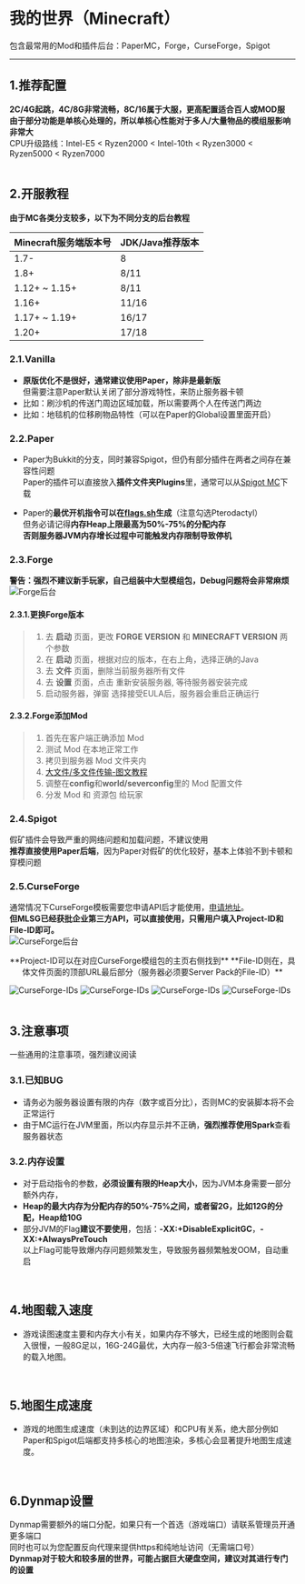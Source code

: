 # 我的世界（Minecraft）
包含最常用的Mod和插件后台：PaperMC，Forge，CurseForge，Spigot

---

## 1.推荐配置

**2C/4G起跳，4C/8G非常流畅，8C/16属于大服，更高配置适合百人或MOD服**  
**由于部分功能是单核心处理的，所以单核心性能对于多人/大量物品的模组服影响非常大**  
CPU升级路线：Intel-E5 < Ryzen2000 < Intel-10th < Ryzen3000 < Ryzen5000 < Ryzen7000  
<br>

## 2.开服教程

**由于MC各类分支较多，以下为不同分支的后台教程**

| Minecraft服务端版本号 | JDK/Java推荐版本 |
| -------------------- | ---------------- |
| 1.7-                 | 8                |
| 1.8+                 | 8/11             |
| 1.12+ ~ 1.15+        | 8/11             |
| 1.16+                | 11/16            |
| 1.17+ ~ 1.19+        | 16/17            |
| 1.20+                | 17/18            |

### 2.1.Vanilla

- **原版优化不是很好，通常建议使用Paper，除非是最新版**  
但需要注意Paper默认关闭了部分游戏特性，来防止服务器卡顿
- 比如：刷沙机的传送门周边区域加载，所以需要两个人在传送门两边
- 比如：地毯机的位移刷物品特性（可以在Paper的Global设置里面开启）  
  
### 2.2.Paper

- Paper为Bukkit的分支，同时兼容Spigot，但仍有部分插件在两者之间存在兼容性问题  
Paper的插件可以直接放入**插件文件夹Plugins**里，通常可以从[Spigot MC](https://www.spigotmc.org/)下载  
  
- Paper的**最优开机指令可以在[flags.sh](https://flags.sh/)生成**（注意勾选Pterodactyl）  
但务必请记得**内存Heap上限最高为50%-75%的分配内存**  
**否则服务器JVM内存增长过程中可能触发内存限制导致停机**  

### 2.3.Forge

**警告：强烈不建议新手玩家，自己组装中大型模组包，Debug问题将会非常麻烦**
![Forge后台](\assets\minecraft\forge-1.png)  

#### 2.3.1.更换Forge版本

> 1. 去 **启动** 页面，更改 **FORGE VERSION** 和 **MINECRAFT VERSION** 两个参数
> 2. 在 **启动** 页面，根据对应的版本，在右上角，选择正确的Java
> 3. 去 **文件** 页面，删除当前服务器所有文件
> 4. 去 **设置** 页面，点击 重新安装服务器, 等待服务器安装完成
> 5. 启动服务器，弹窗 选择接受EULA后，服务器会重启正确运行  

#### 2.3.2.Forge添加Mod

> 1. 首先在客户端正确添加 Mod
> 2. 测试 Mod 在本地正常工作
> 3. 拷贝到服务器 Mod 文件夹内
> 3. [大文件/多文件传输-图文教程](https://github.com/KenRen98/MLSG-Manual/blob/main/1.2-%E6%9C%8D%E5%8A%A1%E5%99%A8%20-%20%E7%AE%A1%E7%90%86%E8%BF%9B%E9%98%B6/%E5%9B%BE%E6%96%87%E6%95%99%E7%A8%8B/1.2.2-%E6%9C%8D%E5%8A%A1%E5%99%A8%E4%BC%A0%E5%A4%A7%E6%96%87%E4%BB%B6.png)
> 4. 调整在**config**和**world/severconfig**里的 Mod 配置文件  
> 5. 分发 Mod 和 资源包 给玩家


### 2.4.Spigot

假矿插件会导致严重的网络问题和加载问题，不建议使用  
**推荐直接使用Paper后端**，因为Paper对假矿的优化较好，基本上体验不到卡顿和穿模问题  


### 2.5.CurseForge

通常情况下CurseForge模板需要您申请API后才能使用，[申请地址](https://support.curseforge.com/en/support/solutions/articles/9000208346-about-the-curseforge-api-and-how-to-apply-for-a-key#key)。  
**但MLSG已经获批企业第三方API，可以直接使用，只需用户填入Project-ID和File-ID即可。**  
![CurseForge后台](\assets\minecraft\curseforge-panel.png)
<center>**Project-ID可以在对应CurseForge模组包的主页右侧找到**  
**File-ID则在，具体文件页面的顶部URL最后部分（服务器必须要Server Pack的File-ID）**</center>

![CurseForge-IDs](\assets\minecraft\curseforge-1.png)
![CurseForge-IDs](\assets\minecraft\curseforge-2.png)
![CurseForge-IDs](\assets\minecraft\curseforge-3.png)
![CurseForge-IDs](\assets\minecraft\curseforge-4.png)  
<br>

## 3.注意事项

一些通用的注意事项，强烈建议阅读  

### 3.1.已知BUG

- 请务必为服务器设置有限的内存（数字或百分比），否则MC的安装脚本将不会正常运行
- 由于MC运行在JVM里面，所以内存显示并不正确，**强烈推荐使用Spark**查看服务器状态  

### 3.2.内存设置

- 对于启动指令的参数，**必须设置有限的Heap大小**，因为JVM本身需要一部分额外内存，
- **Heap的最大内存为分配内存的50%-75%之间，或者留2G，比如12G的分配，Heap给10G**
- 部分JVM的Flag**建议不要使用**，包括：**-XX:+DisableExplicitGC**，**-XX:+AlwaysPreTouch**  
  以上Flag可能导致爆内存问题频繁发生，导致服务器频繁触发OOM，自动重启  
<br>

## 4.地图载入速度

- 游戏读图速度主要和内存大小有关，如果内存不够大，已经生成的地图则会载入很慢，一般8G足以，16G-24G最优，大内存一般3-5倍速飞行都会非常流畅的载入地图。  
<br>

## 5.地图生成速度

- 游戏的地图生成速度（未到达的边界区域）和CPU有关系，绝大部分例如Paper和Spigot后端都支持多核心的地图渲染，多核心会显著提升地图生成速度。  
<br>

## 6.Dynmap设置

Dynmap需要额外的端口分配，如果只有一个首选（游戏端口）请联系管理员开通更多端口  
同时也可以为您配置反向代理来提供https和纯地址访问（无需端口号）  
**Dynmap对于较大和较多层的世界，可能占据巨大硬盘空间，建议对其进行专门的设置**  
